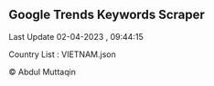 

## Google Trends Keywords Scraper 
 
Last Update 02-04-2023 , 09:44:15

Country List :
VIETNAM.json



© Abdul Muttaqin 
